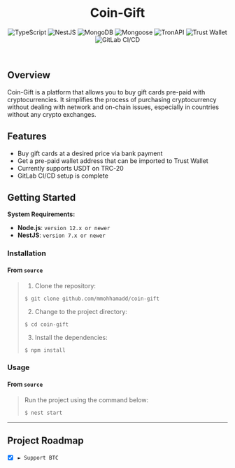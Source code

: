 <h1 align="center">Coin-Gift</h1>

<p align="center">
  <img src="https://img.shields.io/badge/TypeScript-3178C6.svg?style=default&logo=TypeScript&logoColor=white" alt="TypeScript">
  <img src="https://img.shields.io/badge/NestJS-E0234E.svg?style=default&logo=NestJS&logoColor=white" alt="NestJS">
  <img src="https://img.shields.io/badge/MongoDB-47A248.svg?style=default&logo=MongoDB&logoColor=white" alt="MongoDB">
  <img src="https://img.shields.io/badge/Mongoose-880000.svg?style=default&logo=Mongoose&logoColor=white" alt="Mongoose">
  <img src="https://img.shields.io/badge/TronAPI-000000.svg?style=default&logo=Tron&logoColor=white" alt="TronAPI">
  <img src="https://img.shields.io/badge/Trust Wallet-000000.svg?style=default&logo=Trust Wallet&logoColor=white" alt="Trust Wallet">
  <img src="https://img.shields.io/badge/GitLab-CI/CD-FCA121.svg?style=default&logo=GitLab&logoColor=white" alt="GitLab CI/CD">
</p>

<br>

##  Overview
Coin-Gift is a platform that allows you to buy gift cards pre-paid with cryptocurrencies. It simplifies the process of purchasing cryptocurrency without dealing with network and on-chain issues, especially in countries without any crypto exchanges.

## Features

- Buy gift cards at a desired price via bank payment
- Get a pre-paid wallet address that can be imported to Trust Wallet
- Currently supports USDT on TRC-20
- GitLab CI/CD setup is complete


##  Getting Started

**System Requirements:**

* **Node.js**: `version 12.x or newer`
* **NestJS**: `version 7.x or newer`

###  Installation

<h4>From <code>source</code></h4>

> 1. Clone the repository:
>
> ```console
> $ git clone github.com/mmohhamadd/coin-gift
> ```
>
> 2. Change to the project directory:
> ```console
> $ cd coin-gift
> ```
>
> 3. Install the dependencies:
> ```console
> $ npm install
> ```

###  Usage

<h4>From <code>source</code></h4>

> Run the project using the command below:
> ```console
> $ nest start
> ```

---
##  Project Roadmap

- [X] `► Support BTC`
